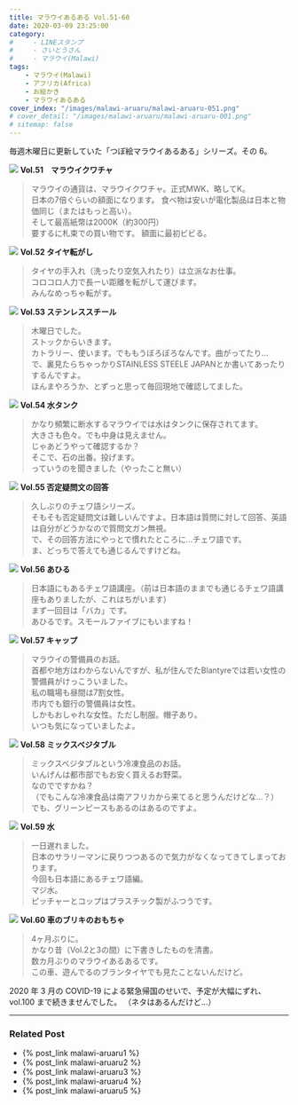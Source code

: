 ```yaml
---
title: マラウイあるある Vol.51-60
date: 2020-03-09 23:25:00
category:
#     - LINEスタンプ
#     - さいとうさん
#     - マラウイ(Malawi)
tags:
    - マラウイ(Malawi)
    - アフリカ(Africa)
    - お絵かき
    - マラウイあるある
cover_index: "/images/malawi-aruaru/malawi-aruaru-051.png"
# cover_detail: "/images/malawi-aruaru/malawi-aruaru-001.png"
# sitemap: false
---
```


毎週木曜日に更新していた「つぽ絵マラウイあるある」シリーズ。その 6。

<div class="tiles">
    <article><span class="post-image"><img src="/images/malawi-aruaru/malawi-aruaru-051.png"></span>
    <strong>Vol.51　マラウイクワチャ</strong>
    <blockquote>
    マラウイの通貨は、マラウイクワチャ。正式MWK、略してK。<br/>
    日本の7倍ぐらいの額面になります。
    食べ物は安いが電化製品は日本と物価同じ（またはもっと高い）。<br/>
    そして最高紙幣は2000K（約300円）<br/>
    要するに札束での買い物です。
    額面に最初ビビる。
    </blockquote></article>
    <article><span class="post-image"><img src="/images/malawi-aruaru/malawi-aruaru-052.png"></span>
    <strong>Vol.52 タイヤ転がし</strong>
    <blockquote>
    タイヤの手入れ（洗ったり空気入れたり）は立派なお仕事。<br/>
    コロコロ人力で長ーい距離を転がして運びます。<br/>
    みんなめっちゃ転がす。
    </blockquote></article>
    <article><span class="post-image"><img src="/images/malawi-aruaru/malawi-aruaru-053.png"></span>
    <strong>Vol.53 ステンレススチール</strong>
    <blockquote>
    木曜日でした。<br/>
    ストックからいきます。<br/>
    カトラリー、使います。でももうぼろぼろなんです。曲がってたり…<br/>
    で、裏見たらちゃっかりSTAINLESS STEELE JAPANとか書いてあったりするんですよ。<br/>
    ほんまやろうか、とずっと思って毎回現地で確認してました。
    </blockquote></article>
    <article><span class="post-image"><img src="/images/malawi-aruaru/malawi-aruaru-054.png"></span>
    <strong>Vol.54 水タンク</strong>
    <blockquote>
    かなり頻繁に断水するマラウイでは水はタンクに保存されてます。<br/>
    大きさも色々。でも中身は見えません。<br/>
    じゃあどうやって確認するか？<br/>
    そこで、石の出番。投げます。<br/>
    っていうのを聞きました（やったこと無い）
    </blockquote></article>
    <article><span class="post-image"><img src="/images/malawi-aruaru/malawi-aruaru-055.png"></span>
    <strong>Vol.55 否定疑問文の回答</strong>
    <blockquote>
    久しぶりのチェワ語シリーズ。<br/>
    そもそも否定疑問文は難しいんですよ。日本語は質問に対して回答、英語は自分がどうかなので質問文ガン無視。<br/>
    で、その回答方法にやっとで慣れたところに…チェワ語です。<br/>
    ま、どっちで答えても通じるんですけどね。
    </blockquote></article>
    <article><span class="post-image"><img src="/images/malawi-aruaru/malawi-aruaru-056.png"></span>
    <strong>Vol.56 あひる</strong>
    <blockquote>
    日本語にもあるチェワ語講座。（前は日本語のままでも通じるチェワ語講座もありましたが、これはちがいます）<br/>
    まず一回目は「バカ」です。<br/>
    あひるです。スモールファイブにもいますね！
    </blockquote></article>
    <article><span class="post-image"><img src="/images/malawi-aruaru/malawi-aruaru-057.png"></span>
    <strong>Vol.57 キャップ</strong>
    <blockquote>
    マラウイの警備員のお話。<br/>
    首都や地方はわからないんですが、私が住んでたBlantyreでは若い女性の警備員がけっこういました。<br/>
    私の職場も昼間は7割女性。<br/>
    市内でも銀行の警備員は女性。<br/>
    しかもおしゃれな女性。ただし制服。帽子あり。<br/>
    いつも気になっていましたよ。
    </blockquote></article>
    <article><span class="post-image"><img src="/images/malawi-aruaru/malawi-aruaru-058.png"></span>
    <strong>Vol.58 ミックスベジタブル</strong>
    <blockquote>
    ミックスベジタブルという冷凍食品のお話。<br/>
    いんげんは都市部でもお安く買えるお野菜。<br/>
    なのでですかね？<br/>
    （でもこんな冷凍食品は南アフリカから来てると思うんだけどな…？）<br/>
    でも、グリーンピースもあるのはあるのですよ。
    </blockquote></article>
    <article><span class="post-image"><img src="/images/malawi-aruaru/malawi-aruaru-059.png"></span>
    <strong>Vol.59 水</strong>
    <blockquote>
    一日遅れました。<br/>
    日本のサラリーマンに戻りつつあるので気力がなくなってきてしまっております。<br/>
    今回も日本語にあるチェワ語編。<br/>
    マジ水。　<br/>
    ピッチャーとコップはプラスチック製がふつうです。
    </blockquote></article>
    <article><span class="post-image"><img src="/images/malawi-aruaru/malawi-aruaru-060.png"></span>
    <strong>Vol.60 車のブリキのおもちゃ</strong>
    <blockquote>
    4ヶ月ぶりに。<br/>
    かなり昔（Vol.2と3の間）に下書きしたものを清書。<br/>
    数カ月ぶりのマラウイあるあるです。<br/>
    この車、遊んでるのブランタイヤでも見たことないんだけど。<br/>
    </blockquote></article>
</div>

2020 年 3 月の COVID-19 による緊急帰国のせいで、予定が大幅にずれ、vol.100 まで続きませんでした。
（ネタはあるんだけど…）


---

### Related Post
- {% post_link malawi-aruaru1 %}
- {% post_link malawi-aruaru2 %}
- {% post_link malawi-aruaru3 %}
- {% post_link malawi-aruaru4 %}
- {% post_link malawi-aruaru5 %}